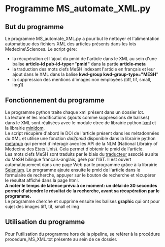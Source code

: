 # Programme MS_automate_XML.py

## But du programme
Le programme MS_automate_XML.py a pour but le nettoyer et l'alimentation automatique des fichiers XML des articles présents dans les lots Medecine\Sciences. Le script gère:
  - la récupération et l'ajout du pmid de l'article dans le XML au sein d'une balise **article-id pub-id-type="pmid"** dans la partie **article-meta**
  - la traduction des mots clefs MeSH indexant l'article en français et leur ajout dans le XML dans la balise **kwd-group kwd-group-type="MESH"**
  - la suppression des mentions d'images non employées (tiff, tif, small, img1)
  
## Fonctionnement du programme
Le programme python traite chaque xml présent dans un dossier lot.<br/>
La lecture et les modifications (ajouts comme suppressions de balises) dans le XML sont réalisées avec le module etree de librairie python [lxml](https://pypi.org/project/lxml/) et la librairie [minidom](https://docs.python.org/3/library/xml.dom.minidom.html).<br/>
Le script récupère d'abord le DOI de l'article présent dans les métadonnées du XML et utilise une fonction *doi2pmid* disponible dans la librairie python [metapub](https://pypi.org/project/metapub/) qui permet d'interagir avec les API de la NLM (National Librairy of Medecine des Etats Unis). Cela permet d'obtenir le pmid de l'article.<br/>
Les mots clefs MeSH sont traduits par le biais du [traducteur](http://ccsdmesh.in2p3.fr/FrenchMesh/admin/translate.jsp) associé au site du MeSH bilingue français-anglais, géré par l'IST. Il est ouvert automatiquement dans une page Web par le programme grâce à la librairie [Selenium](https://selenium-python.readthedocs.io/). Le programme ajoute ensuite le pmid de l'article dans le formulaire de recherche, appuyer sur le bouton de recherche et récupérer le résultat affiché dans la page html.<br/>
**A noter le temps de latence prévu à ce moment: un délai de 30 secondes permet d'attendre le résultat de la recherche, avant sa récupération par le programme.**<br/>
Le programme cherche et supprime ensuite les balises **graphic** qui ont pour sujet des images tiff, tif, small et img<br/>

## Utilisation du programme
Pour l'utilisation du programme hors de la pipeline, se reférer à la procédure procedure_MS_XML.txt présente au sein de ce dossier.
